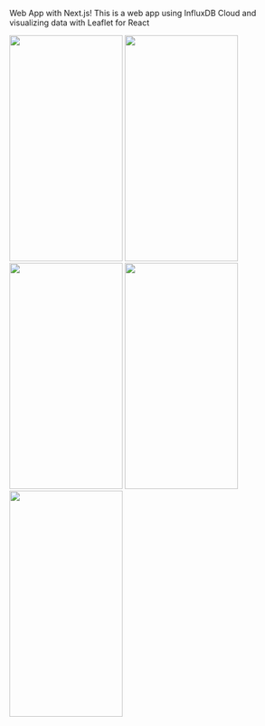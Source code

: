 Web App with Next.js!
This is a web app using InfluxDB Cloud and visualizing data with Leaflet for React 

<div>
<img src="https://user-images.githubusercontent.com/72945457/216511287-cd796baf-a3a5-40ca-818c-ed4462c44dca.png" data-canonical-src="https://user-images.githubusercontent.com/72945457/216511287-cd796baf-a3a5-40ca-818c-ed4462c44dca.png" width="200" height="400" />
<img src="https://user-images.githubusercontent.com/72945457/216511674-2f4e798d-56c0-4bb8-9a4a-a32fe0ba0e55.png" data-canonical-src="https://user-images.githubusercontent.com/72945457/216511674-2f4e798d-56c0-4bb8-9a4a-a32fe0ba0e55.png" width="200" height="400"/>

<img src="https://user-images.githubusercontent.com/72945457/217284180-fe4bcef5-fedd-4fb3-a3bc-fd4ff7d6dbdf.png" data-canonical-src="https://user-images.githubusercontent.com/72945457/217284180-fe4bcef5-fedd-4fb3-a3bc-fd4ff7d6dbdf.png" width="200" height="400" />
<img src="https://user-images.githubusercontent.com/72945457/217284334-bceb5638-b782-4ef0-8bba-79b109ec7e0e.png" data-canonical-src="https://user-images.githubusercontent.com/72945457/217284334-bceb5638-b782-4ef0-8bba-79b109ec7e0e.png" width="200" height="400"/>
<img src="https://user-images.githubusercontent.com/72945457/217284365-3667252f-03bf-4ddd-8c23-5dd353e0a375.png" data-canonical-src="https://user-images.githubusercontent.com/72945457/217284334-bceb5638-b782-4ef0-8bba-79b109ec7e0e.png" width="200" height="400"/>


</div>
